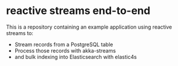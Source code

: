 reactive streams end-to-end
===========================

This is a repository containing an example application using reactive streams to:

* Stream records from a PostgreSQL table
* Process those records with akka-streams
* and bulk indexing into Elasticsearch with elastic4s